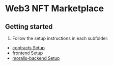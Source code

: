 # Web3 NFT Marketplace

## Getting started

1. Follow the setup instructions in each subfolder:

- [contracts Setup](/contracts/README.md)
- [frontend Setup](/frontend/README.md)
- [moralis-backend Setup](/moralis-backend/README.md)
